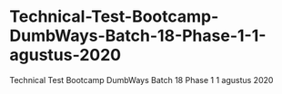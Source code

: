 # Technical-Test-Bootcamp-DumbWays-Batch-18-Phase-1-1-agustus-2020
Technical Test Bootcamp DumbWays Batch 18 Phase 1 1 agustus 2020
